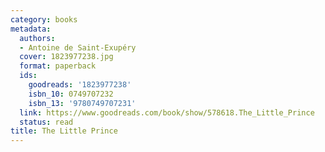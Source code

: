 ```yaml
---
category: books
metadata:
  authors:
  - Antoine de Saint-Exupéry
  cover: 1823977238.jpg
  format: paperback
  ids:
    goodreads: '1823977238'
    isbn_10: 0749707232
    isbn_13: '9780749707231'
  link: https://www.goodreads.com/book/show/578618.The_Little_Prince
  status: read
title: The Little Prince
---
```


